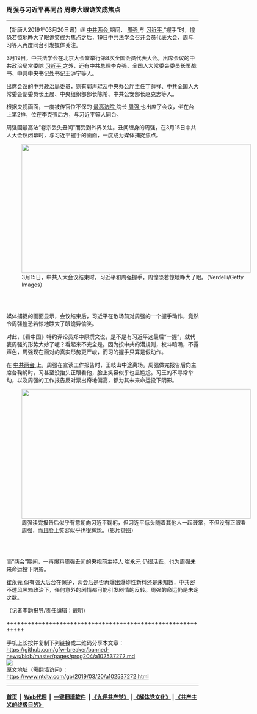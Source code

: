 ### 周强与习近平再同台 周睁大眼诡笑成焦点
------------------------

<div class="post_content" itemprop="articleBody">
 <p>
  【新唐人2019年03月20日讯】继
  <a href="https://www.ntdtv.com/gb/412969.htm">
   中共两会
  </a>
  期间，
  <a href="https://www.ntdtv.com/gb/周强.htm">
   周强
  </a>
  与
  <a href="https://www.ntdtv.com/gb/习近平.htm">
   习近平
  </a>
  “握手”时，惶恐若惊地睁大了眼诡笑成为焦点之后，19日中共法学会召开会员代表大会，周与习等人再度同台引发媒体关注。
 </p>
 <p>
  3月19日，中共法学会在北京大会堂举行第8次全国会员代表大会。出席会议的中共政治局常委除
  <a href="https://www.ntdtv.com/gb/习近平.htm">
   习近平
  </a>
  之外，还有中共总理李克强、全国人大常委会委员长栗战书、中共中央书记处书记王沪宁等人。
 </p>
 <p>
  出席会议的中共政治局委员，则有郭声琨及中央办公厅主任丁薛祥、中共全国人大常委会副委员长王晨、中央组织部部长陈希、中共公安部长赵克志等人。
 </p>
 <p>
  根据央视画面，一度被传官位不保的
  <a href="https://www.ntdtv.com/gb/最高法院.htm">
   最高法院
  </a>
  院长
  <a href="https://www.ntdtv.com/gb/周强.htm">
   周强
  </a>
  也出席了会议，坐在台上第2排，位在李克强后方，与习近平等人同台。
 </p>
 <p>
  周强因最高法“卷宗丢失丑闻”而受到外界关注。丑闻缠身的周强，在3月15日中共人大会议闭幕时，与习近平握手的画面，一度成为媒体捕捉焦点。
 </p>
 <figure class="wp-caption alignnone" id="attachment_102537275" style="width: 600px">
  <a href="https://www.ntdtv.com/assets/uploads/2019/03/37854f4106d3062b5f77c01c724a9476.png">
   <img alt="" class="size-medium wp-image-102537275" height="338" src="https://www.ntdtv.com/assets/uploads/2019/03/37854f4106d3062b5f77c01c724a9476-600x338.png" width="600"/>
  </a>
  <br/><figcaption class="wp-caption-text">
   3月15日，中共人大会议结束时，习近平和周强握手，周惶恐若惊地睁大了眼。（Verdelli/Getty Images）
  </figcaption><br/>
 </figure><br/>
 <p>
  媒体捕捉的画面显示，会议结束后，习近平在散场前对周强的一个握手动作，竟然令周强惶恐若惊地睁大了眼诡异偷笑。
 </p>
 <p>
  对此，《看中国》特约评论员郑中原撰文说，是不是有习近平这最后“一握”，就代表周强的形势大妙了呢？看起来不完全是。因为按中共的潜规则，权斗暗涌，不露声色，周强现在面对的真实形势更严峻，而习的握手只算是假动作。
 </p>
 <p>
  在
  <a href="https://www.ntdtv.com/gb/412969.htm">
   中共两会
  </a>
  上，周强在宣读工作报告时，王岐山中途离场。周强做完报告后向主席台鞠躬时，习甚至没抬头正眼看他，脸上笑容似乎也显尴尬。习王的不寻常举动，以及周强的工作报告反对票出奇地偏高，都为其未来命运投下阴影。
 </p>
 <figure class="wp-caption alignnone" id="attachment_102537273" style="width: 600px">
  <a href="https://www.ntdtv.com/assets/uploads/2019/03/2019-03-18_155402-600x339.jpg">
   <img alt="" class="size-medium wp-image-102537273" height="339" src="https://www.ntdtv.com/assets/uploads/2019/03/2019-03-18_155402-600x339-600x339.jpg" width="600"/>
  </a>
  <br/><figcaption class="wp-caption-text">
   周强读完报告后似乎有意朝向习近平鞠躬，但习近平低头随着其他人一起鼓掌，不但没有正眼看周强，而且脸上笑容似乎也很尴尬。（影片撷图）
  </figcaption><br/>
 </figure><br/>
 <p>
  而“两会”期间，一再爆料周强丑闻的央视前主持人
  <a href="https://www.ntdtv.com/gb/崔永元.htm">
   崔永元
  </a>
  仍很活跃，也为周强未来命运投下阴影。
 </p>
 <p>
  <a href="https://www.ntdtv.com/gb/崔永元.htm">
   崔永元
  </a>
  似有强大后台在保护，两会后是否再爆出爆炸性新料还是未知数，中共密不透风黑箱政治下，任何意外的剧情都可能引发剧情的反转。周强的命运仍是未定之数。
 </p>
 <p>
  （记者李韵报导/责任编辑：戴明）
 </p>
 <div class="single_ad">
 </div>
</div>

+++++++++++++++++++++++++++++++++++++++++++++++++++++++++++<br/><br/>
手机上长按并复制下列链接或二维码分享本文章：<br/>
https://github.com/gfw-breaker/banned-news/blob/master/pages/prog204/a102537272.md <br/>
<a href='https://github.com/gfw-breaker/banned-news/blob/master/pages/prog204/a102537272.md'><img src='https://github.com/gfw-breaker/banned-news/blob/master/pages/prog204/a102537272.md.png'/></a> <br/>
原文地址（需翻墙访问）：https://www.ntdtv.com/gb/2019/03/20/a102537272.html


------------------------
#### [首页](https://github.com/gfw-breaker/banned-news/blob/master/README.md) &nbsp;|&nbsp; [Web代理](https://github.com/labour-camp/helloworld) &nbsp;|&nbsp; [一键翻墙软件](https://github.com/gfw-breaker/nogfw/blob/master/README.md) &nbsp;| [《九评共产党》](https://github.com/gfw-breaker/9ping.md/blob/master/README.md#九评之一评共产党是什么) | [《解体党文化》](https://github.com/gfw-breaker/jtdwh.md/blob/master/README.md) | [《共产主义的终极目的》](https://github.com/gfw-breaker/gczydzjmd.md/blob/master/README.md)

